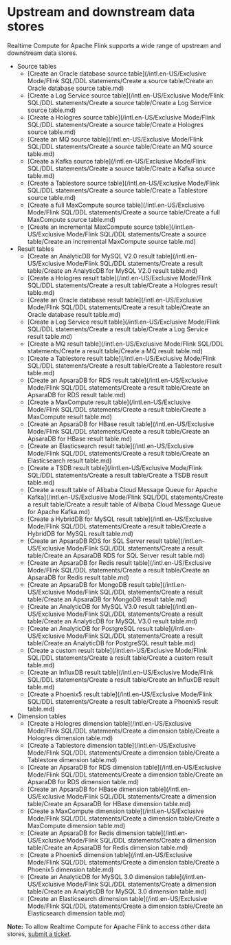 # Upstream and downstream data stores

Realtime Compute for Apache Flink supports a wide range of upstream and downstream data stores.

-   Source tables
    -   [Create an Oracle database source table](/intl.en-US/Exclusive Mode/Flink SQL/DDL statements/Create a source table/Create an Oracle database source table.md)
    -   [Create a Log Service source table](/intl.en-US/Exclusive Mode/Flink SQL/DDL statements/Create a source table/Create a Log Service source table.md)
    -   [Create a Hologres source table](/intl.en-US/Exclusive Mode/Flink SQL/DDL statements/Create a source table/Create a Hologres source table.md)
    -   [Create an MQ source table](/intl.en-US/Exclusive Mode/Flink SQL/DDL statements/Create a source table/Create an MQ source table.md)
    -   [Create a Kafka source table](/intl.en-US/Exclusive Mode/Flink SQL/DDL statements/Create a source table/Create a Kafka source table.md)
    -   [Create a Tablestore source table](/intl.en-US/Exclusive Mode/Flink SQL/DDL statements/Create a source table/Create a Tablestore source table.md)
    -   [Create a full MaxCompute source table](/intl.en-US/Exclusive Mode/Flink SQL/DDL statements/Create a source table/Create a full MaxCompute source table.md)
    -   [Create an incremental MaxCompute source table](/intl.en-US/Exclusive Mode/Flink SQL/DDL statements/Create a source table/Create an incremental MaxCompute source table.md)
-   Result tables
    -   [Create an AnalyticDB for MySQL V2.0 result table](/intl.en-US/Exclusive Mode/Flink SQL/DDL statements/Create a result table/Create an AnalyticDB for MySQL V2.0 result table.md)
    -   [Create a Hologres result table](/intl.en-US/Exclusive Mode/Flink SQL/DDL statements/Create a result table/Create a Hologres result table.md)
    -   [Create an Oracle database result table](/intl.en-US/Exclusive Mode/Flink SQL/DDL statements/Create a result table/Create an Oracle database result table.md)
    -   [Create a Log Service result table](/intl.en-US/Exclusive Mode/Flink SQL/DDL statements/Create a result table/Create a Log Service result table.md)
    -   [Create a MQ result table](/intl.en-US/Exclusive Mode/Flink SQL/DDL statements/Create a result table/Create a MQ result table.md)
    -   [Create a Tablestore result table](/intl.en-US/Exclusive Mode/Flink SQL/DDL statements/Create a result table/Create a Tablestore result table.md)
    -   [Create an ApsaraDB for RDS result table](/intl.en-US/Exclusive Mode/Flink SQL/DDL statements/Create a result table/Create an ApsaraDB for RDS result table.md)
    -   [Create a MaxCompute result table](/intl.en-US/Exclusive Mode/Flink SQL/DDL statements/Create a result table/Create a MaxCompute result table.md)
    -   [Create an ApsaraDB for HBase result table](/intl.en-US/Exclusive Mode/Flink SQL/DDL statements/Create a result table/Create an ApsaraDB for HBase result table.md)
    -   [Create an Elasticsearch result table](/intl.en-US/Exclusive Mode/Flink SQL/DDL statements/Create a result table/Create an Elasticsearch result table.md)
    -   [Create a TSDB result table](/intl.en-US/Exclusive Mode/Flink SQL/DDL statements/Create a result table/Create a TSDB result table.md)
    -   [Create a result table of Alibaba Cloud Message Queue for Apache Kafka](/intl.en-US/Exclusive Mode/Flink SQL/DDL statements/Create a result table/Create a result table of Alibaba Cloud Message Queue for Apache Kafka.md)
    -   [Create a HybridDB for MySQL result table](/intl.en-US/Exclusive Mode/Flink SQL/DDL statements/Create a result table/Create a HybridDB for MySQL result table.md)
    -   [Create an ApsaraDB RDS for SQL Server result table](/intl.en-US/Exclusive Mode/Flink SQL/DDL statements/Create a result table/Create an ApsaraDB RDS for SQL Server result table.md)
    -   [Create an ApsaraDB for Redis result table](/intl.en-US/Exclusive Mode/Flink SQL/DDL statements/Create a result table/Create an ApsaraDB for Redis result table.md)
    -   [Create an ApsaraDB for MongoDB result table](/intl.en-US/Exclusive Mode/Flink SQL/DDL statements/Create a result table/Create an ApsaraDB for MongoDB result table.md)
    -   [Create an AnalyticDB for MySQL V3.0 result table](/intl.en-US/Exclusive Mode/Flink SQL/DDL statements/Create a result table/Create an AnalyticDB for MySQL V3.0 result table.md)
    -   [Create an AnalyticDB for PostgreSQL result table](/intl.en-US/Exclusive Mode/Flink SQL/DDL statements/Create a result table/Create an AnalyticDB for PostgreSQL result table.md)
    -   [Create a custom result table](/intl.en-US/Exclusive Mode/Flink SQL/DDL statements/Create a result table/Create a custom result table.md)
    -   [Create an InfluxDB result table](/intl.en-US/Exclusive Mode/Flink SQL/DDL statements/Create a result table/Create an InfluxDB result table.md)
    -   [Create a Phoenix5 result table](/intl.en-US/Exclusive Mode/Flink SQL/DDL statements/Create a result table/Create a Phoenix5 result table.md)
-   Dimension tables
    -   [Create a Hologres dimension table](/intl.en-US/Exclusive Mode/Flink SQL/DDL statements/Create a dimension table/Create a Hologres dimension table.md)
    -   [Create a Tablestore dimension table](/intl.en-US/Exclusive Mode/Flink SQL/DDL statements/Create a dimension table/Create a Tablestore dimension table.md)
    -   [Create an ApsaraDB for RDS dimension table](/intl.en-US/Exclusive Mode/Flink SQL/DDL statements/Create a dimension table/Create an ApsaraDB for RDS dimension table.md)
    -   [Create an ApsaraDB for HBase dimension table](/intl.en-US/Exclusive Mode/Flink SQL/DDL statements/Create a dimension table/Create an ApsaraDB for HBase dimension table.md)
    -   [Create a MaxCompute dimension table](/intl.en-US/Exclusive Mode/Flink SQL/DDL statements/Create a dimension table/Create a MaxCompute dimension table.md)
    -   [Create an ApsaraDB for Redis dimension table](/intl.en-US/Exclusive Mode/Flink SQL/DDL statements/Create a dimension table/Create an ApsaraDB for Redis dimension table.md)
    -   [Create a Phoenix5 dimension table](/intl.en-US/Exclusive Mode/Flink SQL/DDL statements/Create a dimension table/Create a Phoenix5 dimension table.md)
    -   [Create an AnalyticDB for MySQL 3.0 dimension table](/intl.en-US/Exclusive Mode/Flink SQL/DDL statements/Create a dimension table/Create an AnalyticDB for MySQL 3.0 dimension table.md)
    -   [Create an Elasticsearch dimension table](/intl.en-US/Exclusive Mode/Flink SQL/DDL statements/Create a dimension table/Create an Elasticsearch dimension table.md)

**Note:** To allow Realtime Compute for Apache Flink to access other data stores, [submit a ticket](https://account.alibabacloud.com/login/login.htm?oauth_callback=https%3A//ticket-intl.console.aliyun.com/%23).

